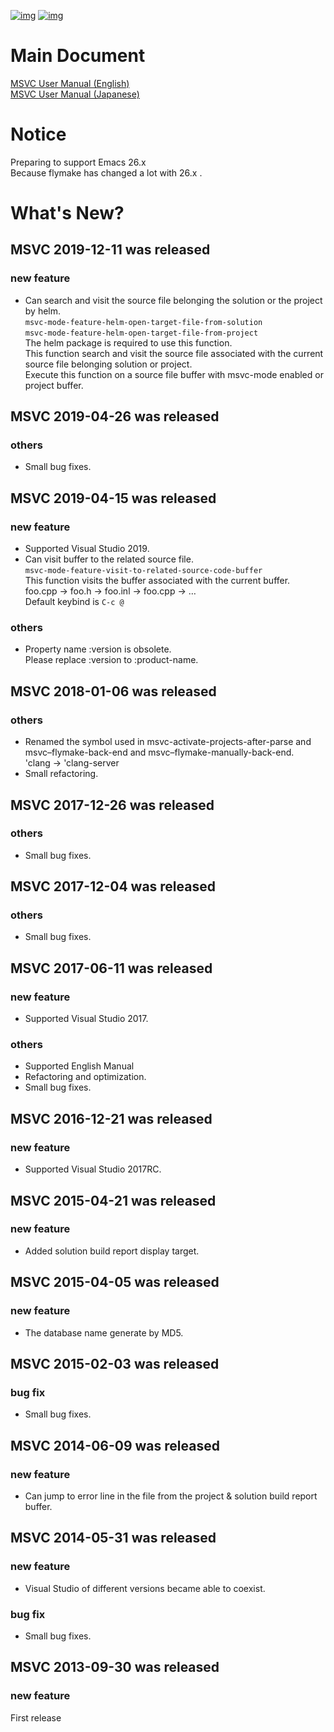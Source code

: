 [![img](http://melpa.org/packages/msvc-badge.svg)](http://melpa.org/#/msvc) [![img](http://stable.melpa.org/packages/msvc-badge.svg)](http://stable.melpa.org/#/msvc)  

# Main Document

[MSVC User Manual (English)](./doc/manual.en.md)  
[MSVC User Manual (Japanese)](./doc/manual.ja.md)  

# Notice

Preparing to support Emacs 26.x  
Because flymake has changed a lot with 26.x .  

# What's New?

## MSVC 2019-12-11 was released

### new feature

-   Can search and visit the source file belonging the solution or the project by helm.  
    `msvc-mode-feature-helm-open-target-file-from-solution`  
    `msvc-mode-feature-helm-open-target-file-from-project`  
    The helm package is required to use this function.  
    This function search and visit the source file associated with the current source file belonging solution or project.  
    Execute this function on a source file buffer with msvc-mode enabled or project buffer.

## MSVC 2019-04-26 was released

### others

-   Small bug fixes.

## MSVC 2019-04-15 was released

### new feature

-   Supported Visual Studio 2019.
-   Can visit buffer to the related source file.  
    `msvc-mode-feature-visit-to-related-source-code-buffer`  
    This function visits the buffer associated with the current buffer.  
    foo.cpp -> foo.h -> foo.inl -> foo.cpp -> &#x2026;  
    Default keybind is `C-c @`

### others

-   Property name :version is obsolete.  
    Please replace :version to :product-name.

## MSVC 2018-01-06 was released

### others

-   Renamed the symbol used in msvc-activate-projects-after-parse and msvc&#x2013;flymake-back-end and msvc&#x2013;flymake-manually-back-end.  
    'clang -> 'clang-server
-   Small refactoring.

## MSVC 2017-12-26 was released

### others

-   Small bug fixes.

## MSVC 2017-12-04 was released

### others

-   Small bug fixes.

## MSVC 2017-06-11 was released

### new feature

-   Supported Visual Studio 2017.

### others

-   Supported English Manual
-   Refactoring and optimization.
-   Small bug fixes.

## MSVC 2016-12-21 was released

### new feature

-   Supported Visual Studio 2017RC.

## MSVC 2015-04-21 was released

### new feature

-   Added solution build report display target.

## MSVC 2015-04-05 was released

### new feature

-   The database name generate by MD5.

## MSVC 2015-02-03 was released

### bug fix

-   Small bug fixes.

## MSVC 2014-06-09 was released

### new feature

-   Can jump to error line in the file from the project & solution build report buffer.

## MSVC 2014-05-31 was released

### new feature

-   Visual Studio of different versions became able to coexist.

### bug fix

-   Small bug fixes.

## MSVC 2013-09-30 was released

### new feature

First release
